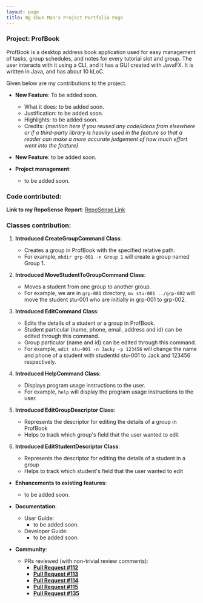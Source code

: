 ```yaml
---
layout: page
title: Ng Chun Man's Project Portfolio Page
---
```


### Project: ProfBook

ProfBook is a desktop address book application used for easy management of tasks, group schedules, and notes for every tutorial slot and group. The user interacts with it using a CLI, and it has a GUI created with JavaFX. It is written in Java, and has about 10 kLoC.

Given below are my contributions to the project.

* **New Feature**: To be added soon.
  * What it does: to be added soon.
  * Justification: to be added soon.
  * Highlights: to be added soon.
  * Credits: *{mention here if you reused any code/ideas from elsewhere or if a third-party library is heavily used in the feature so that a reader can make a more accurate judgement of how much effort went into the feature}*

* **New Feature**: to be added soon.

* **Project management**:
  * to be added soon.

### **Code contributed**:
**Link to my RepoSense Report**: [RepoSense Link](https://nus-cs2103-ay2324s1.github.io/tp-dashboard/?search=NgChunMan&breakdown=false&sort=groupTitle%20dsc&sortWithin=title&since=2023-09-22&timeframe=commit&mergegroup=&groupSelect=groupByRepos)

### Classes contribution:
1. **Introduced CreateGroupCommand Class**:
   - Creates a group in ProfBook with the specified relative path.
   - For example, `mkdir grp-001 -n Group 1` will create a group named Group 1.


2. **Introduced MoveStudentToGroupCommand Class**:
   - Moves a student from one group to another group.
   - For example, we are in `grp-001` directory, `mv stu-001 ../grp-002` will move the student stu-001 who are initially in grp-001 to grp-002.


3. **Introduced EditCommand Class**:
   - Edits the details of a student or a group in ProfBook.
   - Student particular (name, phone, email, address and id) can be edited through this command.
   - Group particular (name and id) can be edited through this command.
   - For example, `edit stu-001 -n Jacky -p 123456` will change the name and phone of a student with studentId stu-001 to Jack and 123456 respectively.

4. **Introduced HelpCommand Class**:
   - Displays program usage instructions to the user.
   - For example, `help` will display the program usage instructions to the user.


5. **Introduced EditGroupDescriptor Class**:
   - Represents the descriptor for editing the details of a group in ProfBook
   - Helps to track which group's field that the user wanted to edit


6. **Introduced EditStudentDescriptor Class**:
   - Represents the descriptor for editing the details of a student in a group
   - Helps to track which student's field that the user wanted to edit

    
* **Enhancements to existing features**:
  * to be added soon.

* **Documentation**:
  * User Guide:
    * to be added soon.
  * Developer Guide:
    * to be added soon.

* **Community**:
  * PRs reviewed (with non-trivial review comments):
    - **[Pull Request #112](https://github.com/AY2324S1-CS2103T-W15-2/tp/pull/112)**
    - **[Pull Request #113](https://github.com/AY2324S1-CS2103T-W15-2/tp/pull/113)**
    - **[Pull Request #114](https://github.com/AY2324S1-CS2103T-W15-2/tp/pull/114)**
    - **[Pull Request #115](https://github.com/AY2324S1-CS2103T-W15-2/tp/pull/115)**
    - **[Pull Request #135](https://github.com/AY2324S1-CS2103T-W15-2/tp/pull/135)**